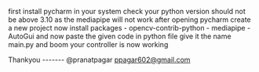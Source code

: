 first install pycharm in your system
check your python version should not be above 3.10 as the mediapipe will not work
after opening pycharm create a new project
now install packages - opencv-contrib-python
                     - mediapipe
                     - AutoGui
and now paste the given code in python file give it the name main.py
and boom your controller is now working

Thankyou ------- @pranatpagar
                 ppagar602@gmail.com

